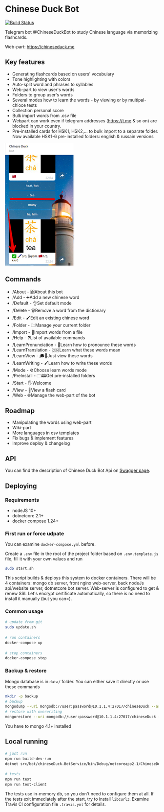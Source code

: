 # Chinese Duck Bot

[![Build Status](https://travis-ci.org/northis/chineseDuck.svg?branch=master)](https://travis-ci.org/northis/chineseDuck)

Telegram bot @ChineseDuckBot to study Chinese language via memorizing flashcards.

Web-part: https://chineseduck.me

## Key features

- Generating flashcards based on users' vocabulary
- Tone highlighting with colors
- Auto-split word and phrases to syllables
- Web-part to view user's words
- Folders to group user's words
- Several modes how to learn the words - by viewing or by multipal-chioce tests
- Collection personal score
- Bulk import words from .csv file
- Webpart can work even if telegram addresses (https://t.me & so on) are blocked in your country.
- Pre-installed cards for HSK1, HSK2,... to bulk import to a separate folder.
  Now available HSK1-6 pre-installed folders: english & russain versions

<img src="images/learning.png" alt="Leadning in bot" height="400" />

## Commands

- /About - 🈴About this bot
- /Add - ➕Add a new chinese word
- /Default - 👌Set default mode
- /Delete - 🗑Remove a word from the dictionary
- /Edit - 🖌Edit an existing chinese word
- /Folder - 🗀Manage your current folder
- /Import - 🚛Import words from a file
- /Help - ❓List of available commands
- /LearnPronunciation - 📢Learn how to pronounce these words
- /LearnTranslation - 🇨🇳Learn what these words mean
- /LearnView - 🎓👀Just view these words
- /LearnWriting - 🖌Learn how to write these words
- /Mode - ⚙️Choose learn words mode
- /PreInstall - 🗀🕮Get pre-installed folders
- /Start - 🖐Welcome
- /View - 👀View a flash card
- /Web - 🌐Manage the web-part of the bot

## Roadmap

- Manipulating the words using web-part
- Wiki-part
- More languages in csv templates
- Fix bugs & implement features
- Improve deploy & changelog

## API

You can find the description of Chinese Duck Bot Api on [Swagger page](https://app.swaggerhub.com/apis/northis/chineseDuckApi/1.3).

## Deploying
### Requirements
- nodeJS 10+
- dotnetcore 2.1+
- docker compose 1.24+

### First run or force udpate
You can examine `docker-compose.yml` before.

Create a `.env` file in the root of the project folder based on `.env.template.js` file, fill it with your own values and run
```sh
sudo start.sh
```

This script builds & deploys this system to docker containers. There will be 4 containers: mongo db server, front nginx web-server, back nodeJs api/website server, dotnetcore bot server. 
Web-server is configured to get & renew SSL Let's encrypt certificate automatically, so there is no need to install it manually (but you can=).

### Common usage

```sh
# update from git
sudo update.sh

# run containers
docker-compose up

# stop containers
docker-compose stop
```

### Backup & restore
Mongo database is in `data/` folder. You can either save it directly or use these commands
```sh
mkdir -p backup
# backup
mongodump --uri mongodb://user:password@10.1.1.4:27017/chineseDuck --archive=backup/chineseDuck.archive
# restore with overwriting
mongorestore --uri mongodb://user:password@10.1.1.4:27017/chineseDuck --archive=backup/chineseDuck.archive --drop
```
You have to mongo 4.1+ installed

## Local running

```sh
# just run
npm run build-dev-run
dotnet src/bot/chineseDuck.BotService/bin/Debug/netcoreapp2.1/ChineseDuck.BotService.dll

# tests
npm run test
npm run test-client
```
The tests use in-memory db, so you don't need to configure them at all. If the tests exit immediately after the start, try to install  `libcurl3`. 
Examine Travis CI configuration file `.travis.yml` for details.
